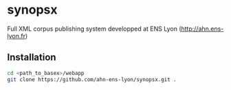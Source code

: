 synopsx
=======

Full XML corpus publishing system developped at ENS Lyon (http://ahn.ens-lyon.fr)

Installation
------------
```bash
cd <path_to_basex>/webapp
git clone https://github.com/ahn-ens-lyon/synopsx.git .
```
